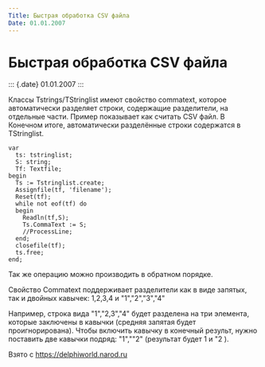 ```yaml
---
Title: Быстрая обработка CSV файла
Date: 01.01.2007
---
```



Быстрая обработка CSV файла
===========================

::: {.date}
01.01.2007
:::

Классы Tstrings/TStringlist имеют свойство commatext, которое
автоматически разделяет строки, содержащие разделители, на отдельные
части. Пример показывает как считать CSV файл. В Конечном итоге,
автоматически разделённые строки содержатся в TStringlist.

    var
      ts: tstringlist;
      S: string;
      Tf: Textfile;
    begin
      Ts := Tstringlist.create;
      Assignfile(tf, 'filename');
      Reset(tf);
      while not eof(tf) do
      begin
        Readln(tf,S);
        Ts.CommaText := S;
        //ProcessLine;
      end;
      closefile(tf);
      ts.free;
    end;

Так же операцию можно производить в обратном порядке.

Свойство Commatext поддерживает разделители как в виде запятых, так и
двойных кавычек: 1,2,3,4 и "1","2","3","4"

Например, строка вида "1","2,3","4" будет разделена на три
элемента, которые заключены в кавычки (средняя запятая будет
проигнорирована). Чтобы включить кавычку в конечный результ, нужно
поставить две кавычки подряд: "1",""2" (результат будет 1 и "2 ).

Взято с <https://delphiworld.narod.ru>
